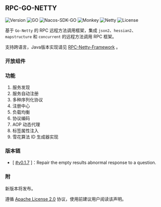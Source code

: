## RPC-GO-NETTY

![Version](https://img.shields.io/static/v1?label=Version&message=v0.1.17&color=brightgreen)
![GO](https://img.shields.io/static/v1?label=GO&message=8.0&color=green)
![Nacos-SDK-GO](https://img.shields.io/static/v1?label=Nacos-SDK-GO&message=1.43&color=orange)
![Monkey](https://img.shields.io/static/v1?label=Monkey&message=1.43&color=orange)
![Netty](https://img.shields.io/static/v1?label=GO-Netty&message=4.1.75.Final&color=blueviolet)
![License](https://img.shields.io/static/v1?label=License&message=Apache2&color=blue)


基于 `Go-Netty` 的 RPC 远程方法调用框架，集成 `json2`、`hessian2`、`mapstructure` 和 `concurrent` 的远程方法调用 RPC 框架。

支持跨语言，Java版本实现请见 [RPC-Netty-Framework](https://github.com/fyupeng/rpc-netty-framework) 。

### 开放组件


### 功能
1. 服务发现
2. 服务自动注册
3. 多种序列化协议
4. 注册中心
5. 负载均衡
6. 协议编码
7. AOP 动态代理
8. 标签属性注入
9. 雪花算法 ID 生成器实现


### 版本链

- [ [#v0.1.7](https://pkg.go.dev/github.com/fyupeng/rpc-go-netty@v0.1.2) ]：Repair the empty results abnormal response to a question.


### 附

新版本将发布。


遵循 [Apache License 2.0](https://www.apache.org/licenses/LICENSE-2.0.html) 协议，使用前建议用户阅读该声明。





